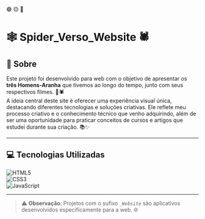 🟢 🟡 🔴

# 🕸️ Spider_Verso_Website 🕷️

## 🧐 Sobre

Este projeto foi desenvolvido para web com o objetivo de apresentar os **três Homens-Aranha** que tivemos ao longo do tempo, junto com seus respectivos filmes. 🎥🕷️  
A ideia central deste site é oferecer uma experiência visual única, destacando diferentes tecnologias e soluções criativas. Ele reflete meu processo criativo e o conhecimento técnico que venho adquirindo, além de ser uma oportunidade para praticar conceitos de cursos e artigos que estudei durante sua criação. 📚✨  

---

## 💻 Tecnologias Utilizadas

![HTML5](https://img.shields.io/badge/html5-%23E34F26.svg?style=for-the-badge&logo=html5&logoColor=white)  
![CSS3](https://img.shields.io/badge/css3-%231572B6.svg?style=for-the-badge&logo=css3&logoColor=white)  
![JavaScript](https://img.shields.io/badge/javascript-%23323330.svg?style=for-the-badge&logo=javascript&logoColor=%23F7DF1E)  

---

> ⚠️ **Observação**: Projetos com o sufixo *`_Website`* são aplicativos desenvolvidos especificamente para a web. 🌐  

